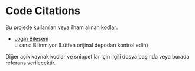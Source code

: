 # Code Citations

Bu projede kullanılan veya ilham alınan kodlar:

- [Login Bileşeni](https://github.com/kamyaukong/auth-fe/blob/b2e93dc9a21deb815e36407dc32e8f9790db0261/src/login.js)  
  Lisans: Bilinmiyor (Lütfen orijinal depodan kontrol edin)

Diğer açık kaynak kodlar ve snippet'lar için ilgili dosya başında veya burada referans verilecektir.

